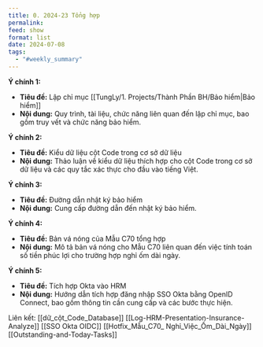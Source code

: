 ```yaml
---
title: 0. 2024-23 Tổng hợp
permalink: 
feed: show
format: list
date: 2024-07-08
tags:
  - "#weekly_summary"
---
```



**Ý chính 1:**

* **Tiêu đề:** Lập chỉ mục [[TungLy/1. Projects/Thành Phần BH/Bảo hiểm|Bảo hiểm]]
* **Nội dung:** Quy trình, tài liệu, chức năng liên quan đến lập chỉ mục, bao gồm truy vết và chức năng bảo hiểm.

**Ý chính 2:**

* **Tiêu đề:** Kiểu dữ liệu cột Code trong cơ sở dữ liệu
* **Nội dung:** Thảo luận về kiểu dữ liệu thích hợp cho cột Code trong cơ sở dữ liệu và các quy tắc xác thực cho đầu vào tiếng Việt.

**Ý chính 3:**

* **Tiêu đề:** Đường dẫn nhật ký bảo hiểm
* **Nội dung:** Cung cấp đường dẫn đến nhật ký bảo hiểm.

**Ý chính 4:**

* **Tiêu đề:** Bản vá nóng của Mẫu C70 tổng hợp
* **Nội dung:** Mô tả bản vá nóng cho Mẫu C70 liên quan đến việc tính toán số tiền phúc lợi cho trường hợp nghỉ ốm dài ngày.

**Ý chính 5:**

* **Tiêu đề:** Tích hợp Okta vào HRM
* **Nội dung:** Hướng dẫn tích hợp đăng nhập SSO Okta bằng OpenID Connect, bao gồm thông tin cần cung cấp và các bước thực hiện.


Liên kết:
[[dữ_cột_Code_Database]]
[[Log-HRM-Presentation-Insurance-Analyze]]
[[SSO Okta OIDC]]
[[Hotfix_Mẫu_C70_ Nghỉ_Việc_Ốm_Dài_Ngày]]
[[Outstanding-and-Today-Tasks]]